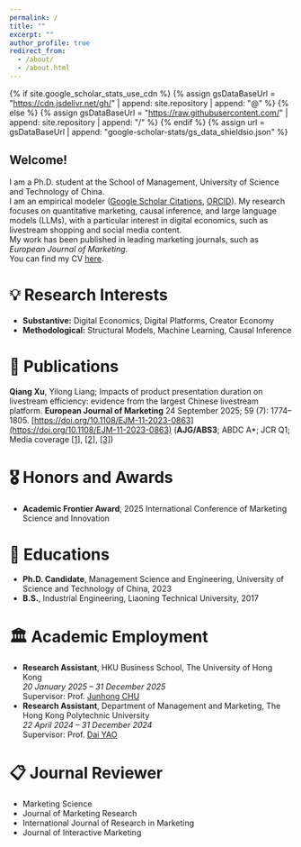 ```yaml
---
permalink: /
title: ""
excerpt: ""
author_profile: true
redirect_from: 
  - /about/
  - /about.html
---
```

{% if site.google_scholar_stats_use_cdn %}
{% assign gsDataBaseUrl = "https://cdn.jsdelivr.net/gh/" | append: site.repository | append: "@" %}
{% else %}
{% assign gsDataBaseUrl = "https://raw.githubusercontent.com/" | append: site.repository | append: "/" %}
{% endif %}
{% assign url = gsDataBaseUrl | append: "google-scholar-stats/gs_data_shieldsio.json" %}

<span class='anchor' id='about-me'></span>
## Welcome!  
I am a Ph.D. student at the School of Management, University of Science and Technology of China.  
I am an empirical modeler ([Google Scholar Citations](https://scholar.google.com/citations?user=43woAHgAAAAJ&hl=en), [ORCID](https://orcid.org/0009-0000-1249-1300)). My research focuses on quantitative marketing, causal inference, and large language models (LLMs), with a particular interest in digital economics, such as livestream shopping and social media content.  
My work has been published in leading marketing journals, such as *European Journal of Marketing*.  
You can find my CV [here](https://xuqiang.github.io/files/CV_XuQiang.pdf).

<span class='anchor' id='research-interests'></span>
# 💡 Research Interests
- **Substantive:** Digital Economics, Digital Platforms, Creator Economy  
- **Methodological:** Structural Models, Machine Learning, Causal Inference  

<span class='anchor' id='publications'></span>
# 📝 Publications 
**Qiang Xu**, Yilong Liang; Impacts of product presentation duration on livestream efficiency: evidence from the largest Chinese livestream platform. **European Journal of Marketing** 24 September 2025; 59 (7): 1774–1805. [https://doi.org/10.1108/EJM-11-2023-0863](https://doi.org/10.1108/EJM-11-2023-0863) (**AJG/ABS3**; ABDC A*; JCR Q1; Media coverage [[1]](https://mp.weixin.qq.com/s/NhP_8jsa5BseeM_-qpP9kw), [[2]](https://mp.weixin.qq.com/s/7YSBkoparxdSQB2AKeBgqQ), [[3]](https://mp.weixin.qq.com/s/QRsyqvs8iSof-M8nwEfRxQ))

<span class='anchor' id='honors-and-awards'></span>
# 🎖 Honors and Awards
- **Academic Frontier Award**, 2025 International Conference of Marketing Science and Innovation

<span class='anchor' id='educations'></span>
# 📖 Educations
- **Ph.D. Candidate**, Management Science and Engineering, University of Science and Technology of China, 2023  
- **B.S.**, Industrial Engineering, Liaoning Technical University, 2017

<span class='anchor' id='academic-employment'></span>
# 🏛️ Academic Employment
- **Research Assistant**, HKU Business School, The University of Hong Kong  
  *20 January 2025 – 31 December 2025*  
  Supervisor: Prof. [Junhong CHU](https://www.chujunhong.com/)
- **Research Assistant**, Department of Management and Marketing, The Hong Kong Polytechnic University  
  *22 April 2024 – 31 December 2024*  
  Supervisor: Prof. [Dai YAO](https://mounttai.github.io/)  

<span class='anchor' id='journal-reviewer'></span>
# 📋 Journal Reviewer
- Marketing Science 
- Journal of Marketing Research 
- International Journal of Research in Marketing 
- Journal of Interactive Marketing
